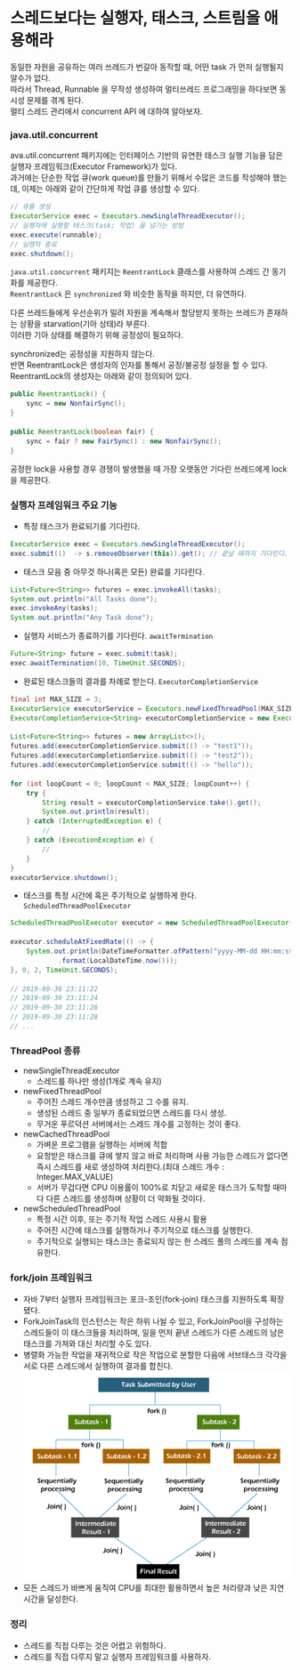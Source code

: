 # 스레드보다는 실행자, 태스크, 스트림을 애용해라

동일한 자원을 공유하는 여러 쓰레드가 번갈아 동작할 떄, 어떤 task 가 먼저 실행될지 알수가 없다.</br>
따라서 Thread, Runnable 을 무작성 생성하여 멀티쓰레드 프로그래밍을 하다보면 동시성 문제를 겪게 된다.</br>
멀티 스레드 관리에서 concurrent API 에 대하여 알아보자.

### java.util.concurrent
ava.util.concurrent 패키지에는 인터페이스 기반의 유연한 태스크 실행 기능을 담은 실행자 프레임워크(Executor Framework)가 있다.</br>
과거에는 단순한 작업 큐(work queue)를 만들기 위해서 수많은 코드를 작성해야 했는데, 이제는 아래와 같이 간단하게 작업 큐를 생성할 수 있다.</br>

```java
// 큐를 생성
ExecutorService exec = Executors.newSingleThreadExecutor();
// 실행자에 실행할 태스크(task; 작업) 을 넘기는 방법
exec.execute(runnable);
// 실행자 종료
exec.shutdown();
```

`java.util.concurrent` 패키지는 `ReentrantLock` 클래스를 사용하여 스레드 간 동기화를 제공한다.</br>
`ReentrantLock` 은 `synchronized` 와 비슷한 동작을 하지만, 더 유연하다.

다른 쓰레드들에게 우선순위가 밀려 자원을 계속해서 할당받지 못하는 쓰레드가 존재하는 상황을 starvation(기아 상태)라 부른다.</br>
이러한 기아 상태를 해결하기 위해 공정성이 필요하다.

synchronized는 공정성을 지원하지 않는다.</br>
반면 ReentrantLock은 생성자의 인자를 통해서 공정/불공정 설정을 할 수 있다.</br>
ReentrantLock의 생성자는 아래와 같이 정의되어 있다.
    
```java
public ReentrantLock() {
    sync = new NonfairSync();
}

public ReentrantLock(boolean fair) {
    sync = fair ? new FairSync() : new NonfairSync();
}
```
공정한 lock을 사용할 경우 경쟁이 발생했을 때 가장 오랫동안 기다린 쓰레드에게 lock을 제공한다.

### 실행자 프레임워크 주요 기능
- 특정 태스크가 완료되기를 기다린다.
```java
ExecutorService exec = Executors.newSingleThreadExecutor();
exec.submit(()  -> s.removeObserver(this)).get(); // 끝날 때까지 기다린다.
```

- 태스크 모음 중 아무것 하나(혹은 모든) 완료를 기다린다.
```java
List<Future<String>> futures = exec.invokeAll(tasks);
System.out.println("All Tasks done");
exec.invokeAny(tasks);
System.out.println("Any Task done");
```

- 실행자 서비스가 종료하기를 기다린다. `awaitTermination`
```java
Future<String> future = exec.submit(task);
exec.awaitTermination(10, TimeUnit.SECONDS);
```

- 완료된 태스크들의 결과를 차례로 받는다. `ExecutorCompletionService`
```java
final int MAX_SIZE = 3;
ExecutorService executorService = Executors.newFixedThreadPool(MAX_SIZE);
ExecutorCompletionService<String> executorCompletionService = new ExecutorCompletionService<>(executorService);

List<Future<String>> futures = new ArrayList<>();
futures.add(executorCompletionService.submit(() -> "test1"));
futures.add(executorCompletionService.submit(() -> "test2"));
futures.add(executorCompletionService.submit(() -> "hello"));

for (int loopCount = 0; loopCount < MAX_SIZE; loopCount++) {
    try {
        String result = executorCompletionService.take().get();
        System.out.println(result);
    } catch (InterruptedException e) {
        //
    } catch (ExecutionException e) {
        //
    }
}
executorService.shutdown();
```

- 태스크를 특정 시간에 혹은 주기적으로 실행하게 한다. `ScheduledThreadPoolExecutor`
```java
ScheduledThreadPoolExecutor executor = new ScheduledThreadPoolExecutor(1);

executor.scheduleAtFixedRate(() -> {
    System.out.println(DateTimeFormatter.ofPattern("yyyy-MM-dd HH:mm:ss")
            .format(LocalDateTime.now()));
}, 0, 2, TimeUnit.SECONDS);

// 2019-09-30 23:11:22
// 2019-09-30 23:11:24
// 2019-09-30 23:11:26
// 2019-09-30 23:11:28
// ...
```

### ThreadPool 종류
- newSingleThreadExecutor
  - 스레드를 하나만 생성(1개로 계속 유지)
- newFixedThreadPool
  - 주어진 스레드 개수만큼 생성하고 그 수를 유지.
  - 생성된 스레드 중 일부가 종료되었으면 스레드를 다시 생성.
  - 무거운 푸르덕션 서버에서는 스레드 개수를 고정하는 것이 좋다.
- newCachedThreadPool
  - 가벼운 프로그램을 실행하는 서버에 적합
  - 요청받은 태스크를 큐에 쌓지 않고 바로 처리하며 사용 가능한 스레드가 없다면 즉시 스레드를 새로 생성하여 처리한다.(최대 스레드 개수 : Integer.MAX_VALUE)
  - 서버가 무겁다면 CPU 이용률이 100%로 치닫고 새로운 태스크가 도착할 때마다 다른 스레드를 생성하며 상황이 더 악화될 것이다.
- newScheduledThreadPool
  - 특정 시간 이후, 또는 주기적 작업 스레드 사용시 활용
  - 주어진 시간에 태스크를 실행하거나 주기적으로 태스크를 실행한다.
  - 주기적으로 실행되는 태스크는 종료되지 않는 한 스레드 풀의 스레드를 계속 점유한다.

### fork/join 프레임워크
- 자바 7부터 실행자 프레임워크는 포크-조인(fork-join) 태스크를 지원하도록 확장됐다.
- ForkJoinTask의 인스턴스는 작은 하위 나뉠 수 있고, ForkJoinPool을 구성하는 스레드들이 이 태스크들을 처리하며, 일을 먼저 끝낸 스레드가 다른 스레드의 남은 태스크를 가져와 대신 처리할 수도 있다.
- 병렬화 가능한 작업을 재귀적으로 작은 작업으로 분할한 다음에 서브태스크 각각을 서로 다른 스레드에서 실행하여 결과를 합친다.
![fork-join.png](fork-join.png)
- 모든 스레드가 바쁘게 움직여 CPU를 최대한 활용하면서 높은 처리량과 낮은 지연시간을 달성한다.

### 정리
- 스레드를 직접 다루는 것은 어렵고 위험하다.
- 스레드를 직접 다루지 말고 실행자 프레임워크를 사용하자.


